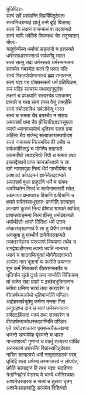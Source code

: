 युधिष्ठिरः-  
सत्यं सर्वे प्रशंसन्ति विप्रर्षिपितृदेवताः  
सत्यमिच्छाम्यहं ज्ञातुं तन्मे ब्रूहि पितामह  
सत्यं किं लक्षणं राजन्कथं वा तदवाप्यते  
सत्यं चापि भवेत्किं स्वित्कथं चैव तदुच्यताम्  
भीष्मः-  
चातुर्वर्ण्यस्य धर्माणां सङ्करो न प्रशस्यते  
धर्मस्साधारणस्सत्यं सर्ववर्णेषु भारत  
सत्यं सत्सु सदा धर्मस्सत्यं धर्मस्सनातनः  
सत्यमेव नमस्येत सत्यं हि परमा गतिः  
सत्यं मिक्षतपोयोगस्सत्यं ब्रह्म सनातनम्  
सत्यं यज्ञः परः प्रोक्तस्सत्ये धर्मं प्रतिष्ठितम्  
रूपं यदिह सत्यस्य यथावदनुपूर्वशः  
लक्षणं च प्रवक्ष्यामि सत्यस्येह पराक्रमम्  
प्राप्यते च यथा सत्यं तच्च वेत्तुं त्वमर्हसि  
सत्यं त्रयोदशविधं सर्वलोकेषु भारत  
सत्यं च समता चैव दमश्चैव न संशयः  
अमात्सर्यं क्षमा चैव ह्रीस्तितिक्षाऽनसूयता  
त्यागो ध्यानमथार्यत्वं धृतिश्च सततं दया  
अहिंसा चैव राजेन्द्र सत्याकारास्त्रयोदश  
सत्यं नामाव्ययं नित्यमविकारि तथैव च  
सर्वधर्माविरुद्धं च योगेनैव तदाप्यते  
आत्मनीष्टे तथाऽनिष्टे रिपौ च समता तथा  
इच्छाद्वेषक्षये प्राप्य कामक्रोधक्षये च सा  
दमो नामास्पृहा नित्यं धैर्यं गाम्भीर्यमेव च  
अशाठ्यं क्रोधदमनं ज्ञानेनैतदवाप्यते  
अमात्सर्यं बुधाः प्राहुर्दाने धर्मे च संयमः  
अवस्थितेन नित्यं च सत्येनामत्सरी भवेत्  
अक्षमायाः क्षमायाश्च प्रियाणि ह्यप्रियाणि च  
क्षमते सर्वतस्साधुस्ततः प्राप्नोति सत्यताम्  
कल्याणं कुरुते नित्यं ह्रीमान्न श्राम्यते क्वचित्  
प्रशान्तवाङ्मना नित्यं ह्रीस्तु धर्मादवाप्यते  
धर्मार्थहेतोः क्षमते तितिक्षा धर्म उत्तमः  
लोकसङ्ग्रहणार्थं वै सा तु धैर्येण लभ्यते  
अनसूया तु गाम्भीर्यं दानेनैतदवाप्यते  
त्यक्तस्नेहस्य यस्त्यागो विषयाणां तथैव च  
रागद्वेषप्रहीणस्य त्यागो भवति नान्यथा  
ध्यानं च शाठ्यमित्युक्तं मौनेनैतदवाप्यते  
आर्यता नाम भूतानां यः करोति प्रयत्नतः  
शुभं कर्म निराकारो वीतरागस्तथैव च  
धृतिर्नाम सुखे दुःखे यया नाप्नोति विक्रियाम्  
तां भजेत सदा प्राज्ञो य इच्छेद्भूतिमात्मनः  
सर्वथा क्षमिणा भाव्यं तथा सत्यपरेण च  
वीतहर्षभयक्रोधो धृतिमाप्नोति पण्डितः  
अद्रोहस्सर्वभूतेषु कर्मणा मनसा गिरा  
अनुग्रहश्च दानं च सतां धर्मस्सनातनः  
सर्वदाऽहिंसता भाव्यं तथा सत्यपरेण च  
वीतहर्षभयक्रोधस्तदवाप्निति पण्डितः  
एते त्रयोदशाकाराः पृथक्सत्यैकलक्षणाः  
भजन्ते सत्यमेवेह बृंहयन्ते च भारत  
नान्तश्शक्यो गुणानां च वक्तुं सत्यस्य पार्थिव  
अतस्सत्यं प्रशंसन्ति विप्रास्सपितृदेवताः  
नास्ति सत्यात्परो धर्मो नानृतात्पातकं परम्  
धृतिर्हि सत्यं धर्मस्य तस्मात्सत्यं न लोपयेत्  
उपैति सत्याद्दानं हि तथा यज्ञाः सदक्षिणाः  
त्रेताग्निहोत्रं वेदाश्च ये चान्ये धर्मनिश्चयाः  
अश्वमेधसहस्त्रं च सत्यं च तुलया धृतम्  
अश्वमेधसहस्राद्धि सत्यमेव विशिष्यते   
